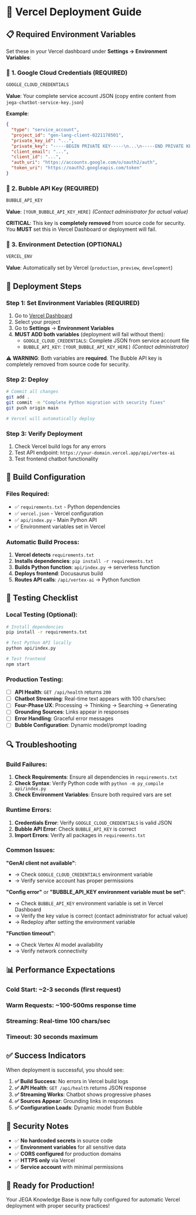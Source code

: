 # 🚀 Vercel Deployment Guide

## 📋 **Required Environment Variables**

Set these in your Vercel dashboard under **Settings → Environment Variables**:

### 🔐 **1. Google Cloud Credentials** (REQUIRED)
```bash
GOOGLE_CLOUD_CREDENTIALS
```
**Value**: Your complete service account JSON (copy entire content from `jega-chatbot-service-key.json`)

**Example**:
```json
{
  "type": "service_account",
  "project_id": "gen-lang-client-0221178501",
  "private_key_id": "...",
  "private_key": "-----BEGIN PRIVATE KEY-----\n...\n-----END PRIVATE KEY-----\n",
  "client_email": "...",
  "client_id": "...",
  "auth_uri": "https://accounts.google.com/o/oauth2/auth",
  "token_uri": "https://oauth2.googleapis.com/token"
}
```

### 🔐 **2. Bubble API Key** (REQUIRED)
```bash
BUBBLE_API_KEY
```
**Value**: `[YOUR_BUBBLE_API_KEY_HERE]` *(Contact administrator for actual value)*

**CRITICAL**: This key is **completely removed** from source code for security. You **MUST** set this in Vercel Dashboard or deployment will fail.

### 🔐 **3. Environment Detection** (OPTIONAL)
```bash
VERCEL_ENV
```
**Value**: Automatically set by Vercel (`production`, `preview`, `development`)

## 🚀 **Deployment Steps**

### **Step 1: Set Environment Variables** (REQUIRED)
1. Go to [Vercel Dashboard](https://vercel.com/dashboard)
2. Select your project
3. Go to **Settings** → **Environment Variables**
4. **MUST ADD both variables** (deployment will fail without them):
   - `GOOGLE_CLOUD_CREDENTIALS`: Complete JSON from service account file
   - `BUBBLE_API_KEY`: `[YOUR_BUBBLE_API_KEY_HERE]` *(Contact administrator)*

⚠️ **WARNING**: Both variables are **required**. The Bubble API key is completely removed from source code for security.

### **Step 2: Deploy**
```bash
# Commit all changes
git add .
git commit -m "Complete Python migration with security fixes"
git push origin main

# Vercel will automatically deploy
```

### **Step 3: Verify Deployment**
1. Check Vercel build logs for any errors
2. Test API endpoint: `https://your-domain.vercel.app/api/vertex-ai`
3. Test frontend chatbot functionality

## 🔧 **Build Configuration**

### **Files Required**:
- ✅ `requirements.txt` - Python dependencies
- ✅ `vercel.json` - Vercel configuration  
- ✅ `api/index.py` - Main Python API
- ✅ Environment variables set in Vercel

### **Automatic Build Process**:
1. **Vercel detects** `requirements.txt`
2. **Installs dependencies**: `pip install -r requirements.txt`
3. **Builds Python function**: `api/index.py` → serverless function
4. **Deploys frontend**: Docusaurus build
5. **Routes API calls**: `/api/vertex-ai` → Python function

## 🧪 **Testing Checklist**

### **Local Testing** (Optional):
```bash
# Install dependencies
pip install -r requirements.txt

# Test Python API locally
python api/index.py

# Test frontend
npm start
```

### **Production Testing**:
- [ ] **API Health**: `GET /api/health` returns `200`
- [ ] **Chatbot Streaming**: Real-time text appears with 100 chars/sec
- [ ] **Four-Phase UX**: Processing → Thinking → Searching → Generating
- [ ] **Grounding Sources**: Links appear in responses
- [ ] **Error Handling**: Graceful error messages
- [ ] **Bubble Configuration**: Dynamic model/prompt loading

## 🔍 **Troubleshooting**

### **Build Failures**:
1. **Check Requirements**: Ensure all dependencies in `requirements.txt`
2. **Check Syntax**: Verify Python code with `python -m py_compile api/index.py`
3. **Check Environment Variables**: Ensure both required vars are set

### **Runtime Errors**:
1. **Credentials Error**: Verify `GOOGLE_CLOUD_CREDENTIALS` is valid JSON
2. **Bubble API Error**: Check `BUBBLE_API_KEY` is correct
3. **Import Errors**: Verify all packages in `requirements.txt`

### **Common Issues**:

**"GenAI client not available"**:
- → Check `GOOGLE_CLOUD_CREDENTIALS` environment variable
- → Verify service account has proper permissions

**"Config error"** or **"BUBBLE_API_KEY environment variable must be set"**:
- → Check `BUBBLE_API_KEY` environment variable is set in Vercel Dashboard
- → Verify the key value is correct (contact administrator for actual value)
- → Redeploy after setting the environment variable

**"Function timeout"**:
- → Check Vertex AI model availability
- → Verify network connectivity

## 📊 **Performance Expectations**

### **Cold Start**: ~2-3 seconds (first request)
### **Warm Requests**: ~100-500ms response time
### **Streaming**: Real-time 100 chars/sec
### **Timeout**: 30 seconds maximum

## ✅ **Success Indicators**

When deployment is successful, you should see:

1. **✅ Build Success**: No errors in Vercel build logs
2. **✅ API Health**: `GET /api/health` returns JSON response
3. **✅ Streaming Works**: Chatbot shows progressive phases
4. **✅ Sources Appear**: Grounding links in responses
5. **✅ Configuration Loads**: Dynamic model from Bubble

## 🔐 **Security Notes**

- ✅ **No hardcoded secrets** in source code
- ✅ **Environment variables** for all sensitive data
- ✅ **CORS configured** for production domains
- ✅ **HTTPS only** via Vercel
- ✅ **Service account** with minimal permissions

## 🚀 **Ready for Production!**

Your JEGA Knowledge Base is now fully configured for automatic Vercel deployment with proper security practices! 